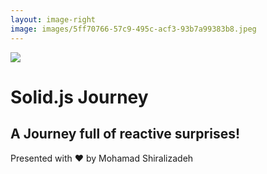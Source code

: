 ```yaml
---
layout: image-right
image: images/5ff70766-57c9-495c-acf3-93b7a99383b8.jpeg
---
```

<img src="/images/solidjs-logo.png" class="w-25 animate__animated animate__bounce animate__slow animate__infinite" />

<h1 class="text-blue-500">
Solid.js Journey
</h1>

<h2>
A Journey full of reactive surprises!
</h2>

<p class="text-gray-400 color-primary">
Presented with ❤️ by Mohamad Shiralizadeh
</p>


<!--
Just like how Solid.js is designed to adapt and respond to changes in data and state, chameleons are known for their ability to change color and blend in with their surroundings. 
-->